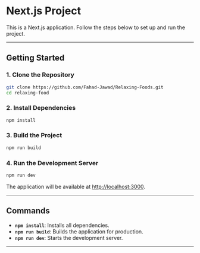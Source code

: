 # **Next.js Project**

This is a Next.js application. Follow the steps below to set up and run the project.

---

## **Getting Started**

### **1. Clone the Repository**

```bash
git clone https://github.com/Fahad-Jawad/Relaxing-Foods.git
cd relaxing-food
```

### **2. Install Dependencies**

```bash
npm install
```

### **3. Build the Project**

```bash
npm run build
```

### **4. Run the Development Server**

```bash
npm run dev
```

The application will be available at [http://localhost:3000](http://localhost:3000).

---

## **Commands**

- **`npm install`**: Installs all dependencies.
- **`npm run build`**: Builds the application for production.
- **`npm run dev`**: Starts the development server.

---
